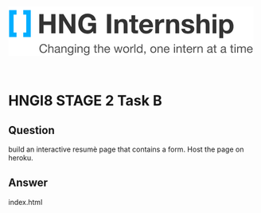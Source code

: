 ![HNG Logo](assets/pictures/hng.png)

&nbsp;

# HNGI8 STAGE 2 Task B

## Question
build an interactive resumè page that contains a form. Host the page on heroku.


## Answer

index.html
